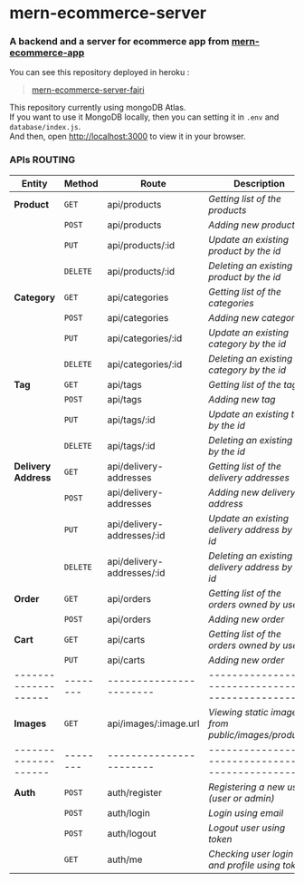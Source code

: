 # mern-ecommerce-server

### A backend and a server for ecommerce app from [mern-ecommerce-app](https://github.com/fajrianwarf/mern-ecommerce-app)

You can see this repository deployed in heroku :

> [mern-ecommerce-server-fajri](https://mern-ecommerce-server-fajri.herokuapp.com/)

This repository currently using mongoDB Atlas.\
If you want to use it MongoDB locally, then you can setting it in `.env` and `database/index.js`.\
And then, open [http://localhost:3000](http://localhost:3000) to view it in your browser.

### APIs ROUTING

| Entity               | Method   | Route                      | Description                                         |
| -------------------- | -------- | -------------------------- | --------------------------------------------------- |
| **Product**          | `GET`    | api/products               | _Getting list of the products_                      |
|                      | `POST`   | api/products               | _Adding new product_                                |
|                      | `PUT`    | api/products/:id           | _Update an existing product by the id_              |
|                      | `DELETE` | api/products/:id           | _Deleting an existing product by the id_            |
| **Category**         | `GET`    | api/categories             | _Getting list of the categories_                    |
|                      | `POST`   | api/categories             | _Adding new category_                               |
|                      | `PUT`    | api/categories/:id         | _Update an existing category by the id_             |
|                      | `DELETE` | api/categories/:id         | _Deleting an existing category by the id_           |
| **Tag**              | `GET`    | api/tags                   | _Getting list of the tags_                          |
|                      | `POST`   | api/tags                   | _Adding new tag_                                    |
|                      | `PUT`    | api/tags/:id               | _Update an existing tag by the id_                  |
|                      | `DELETE` | api/tags/:id               | _Deleting an existing tag by the id_                |
| **Delivery Address** | `GET`    | api/delivery-addresses     | _Getting list of the delivery addresses_            |
|                      | `POST`   | api/delivery-addresses     | _Adding new delivery address_                       |
|                      | `PUT`    | api/delivery-addresses/:id | _Update an existing delivery address by the id_     |
|                      | `DELETE` | api/delivery-addresses/:id | _Deleting an existing delivery address by the id_   |
| **Order**            | `GET`    | api/orders                 | _Getting list of the orders owned by user_          |
|                      | `POST`   | api/orders                 | _Adding new order_                                  |
| **Cart**             | `GET`    | api/carts                  | _Getting list of the orders owned by user_          |
|                      | `PUT`    | api/carts                  | _Adding new order_                                  |
| -------------------- | -------- | -----------------------    | -------------------------------------------------   |
| **Images**           | `GET`    | api/images/:image.url      | _Viewing static images from public/images/products_ |
| -------------------- | -------- | -----------------------    | -------------------------------------------------   |
| **Auth**             | `POST`   | auth/register              | _Registering a new user (user or admin)_            |
|                      | `POST`   | auth/login                 | _Login using email_                                 |
|                      | `POST`   | auth/logout                | _Logout user using token_                           |
|                      | `GET`    | auth/me                    | _Checking user login and profile using token_       |
